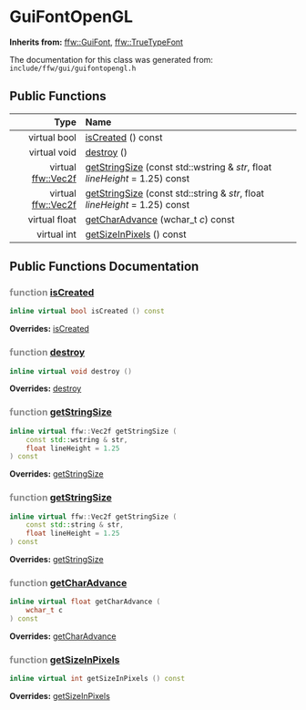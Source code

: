 GuiFontOpenGL
===================================


**Inherits from:** [ffw::GuiFont](ffw_GuiFont.html), [ffw::TrueTypeFont](ffw_TrueTypeFont.html)

The documentation for this class was generated from: `include/ffw/gui/guifontopengl.h`



## Public Functions

| Type | Name |
| -------: | :------- |
|  virtual bool | [isCreated](#a4e95e92) () const  |
|  virtual void | [destroy](#536e36a5) ()  |
|  virtual [ffw::Vec2f](ffw.html#fcfaa6c5) | [getStringSize](#9aa95559) (const std::wstring & _str_, float _lineHeight_ = 1.25) const  |
|  virtual [ffw::Vec2f](ffw.html#fcfaa6c5) | [getStringSize](#2483ef1f) (const std::string & _str_, float _lineHeight_ = 1.25) const  |
|  virtual float | [getCharAdvance](#494c07f4) (wchar_t _c_) const  |
|  virtual int | [getSizeInPixels](#2371dfb9) () const  |


## Public Functions Documentation

### <span style="opacity:0.5;">function</span> <a id="a4e95e92" href="#a4e95e92">isCreated</a>

```cpp
inline virtual bool isCreated () const 
```



**Overrides:** [isCreated](/doc/ffw_GuiFont.md#b7a982fd)

### <span style="opacity:0.5;">function</span> <a id="536e36a5" href="#536e36a5">destroy</a>

```cpp
inline virtual void destroy () 
```



**Overrides:** [destroy](/doc/ffw_TrueTypeFont.md#334df3a6)

### <span style="opacity:0.5;">function</span> <a id="9aa95559" href="#9aa95559">getStringSize</a>

```cpp
inline virtual ffw::Vec2f getStringSize (
    const std::wstring & str,
    float lineHeight = 1.25
) const 
```



**Overrides:** [getStringSize](/doc/ffw_GuiFont.md#6a839d84)

### <span style="opacity:0.5;">function</span> <a id="2483ef1f" href="#2483ef1f">getStringSize</a>

```cpp
inline virtual ffw::Vec2f getStringSize (
    const std::string & str,
    float lineHeight = 1.25
) const 
```



**Overrides:** [getStringSize](/doc/ffw_GuiFont.md#239d33f2)

### <span style="opacity:0.5;">function</span> <a id="494c07f4" href="#494c07f4">getCharAdvance</a>

```cpp
inline virtual float getCharAdvance (
    wchar_t c
) const 
```



**Overrides:** [getCharAdvance](/doc/ffw_GuiFont.md#1f5e756b)

### <span style="opacity:0.5;">function</span> <a id="2371dfb9" href="#2371dfb9">getSizeInPixels</a>

```cpp
inline virtual int getSizeInPixels () const 
```



**Overrides:** [getSizeInPixels](/doc/ffw_GuiFont.md#96e35353)



